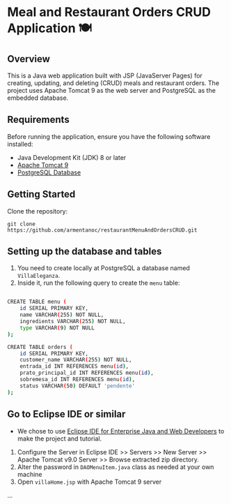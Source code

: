 # Meal and Restaurant Orders CRUD Application 🍽️

## Overview
This is a Java web application built with JSP (JavaServer Pages) for creating, updating, and deleting (CRUD) meals and restaurant orders. The project uses Apache Tomcat 9 as the web server and PostgreSQL as the embedded database.

## Requirements
Before running the application, ensure you have the following software installed:

* Java Development Kit (JDK) 8 or later
* <a href="https://tomcat.apache.org/download-90.cgi">Apache Tomcat 9</a>
* <a href="https://www.enterprisedb.com/downloads/postgres-postgresql-downloads"> PostgreSQL Database</a>
  
## Getting Started

Clone the repository:

```
git clone https://github.com/armentanoc/restaurantMenuAndOrdersCRUD.git
```

## Setting up the database and tables

1. You need to create locally at PostgreSQL a database named `VillaEleganza`.
2. Inside it, run the following query to create the `menu` table: 

```bash

CREATE TABLE menu (
    id SERIAL PRIMARY KEY,
    name VARCHAR(255) NOT NULL,
    ingredients VARCHAR(255) NOT NULL,
    type VARCHAR(9) NOT NULL
);

CREATE TABLE orders (
    id SERIAL PRIMARY KEY,
    customer_name VARCHAR(255) NOT NULL,
    entrada_id INT REFERENCES menu(id),
    prato_principal_id INT REFERENCES menu(id),
    sobremesa_id INT REFERENCES menu(id),
    status VARCHAR(50) DEFAULT 'pendente'
);


```

## Go to Eclipse IDE or similar

* We chose to use <a href="https://www.eclipse.org/downloads/packages/release/2023-09/r/eclipse-ide-enterprise-java-and-web-developers">Eclipse IDE for Enterprise Java and Web Developers</a> to make the project and tutorial.

1. Configure the Server in Eclipse IDE >> Servers >> New Server >> Apache Tomcat v9.0 Server >> Browse extracted zip directory. 
2. Alter the password in `DAOMenuItem.java` class as needed at your own machine 
3. Open `villaHome.jsp` with Apache Tomcat 9 server

...




